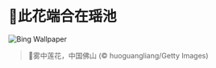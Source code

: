 # 🔖此花端合在瑶池

![Bing Wallpaper](https://www.bing.com/th?id=OHR.SummerSolsticeY25_ZH-CN2728972774_1920x1080.jpg&rf=LaDigue_1920x1080.jpg&pid=hp)

> 📝雾中莲花，中国佛山 (© huoguangliang/Getty Images)
